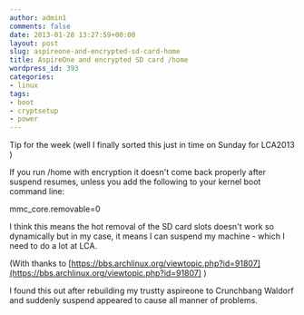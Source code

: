 ```yaml
---
author: admin1
comments: false
date: 2013-01-28 13:27:59+00:00
layout: post
slug: aspireone-and-encrypted-sd-card-home
title: AspireOne and encrypted SD card /home
wordpress_id: 393
categories:
- linux
tags:
- boot
- cryptsetup
- power
---
```


Tip for the week (well I finally sorted this just in time on Sunday for LCA2013 )

If you run /home with encryption it doesn't come back properly after suspend resumes, unless you add the following to your kernel boot command line:

mmc_core.removable=0

I think this means the hot removal of the SD card slots doesn't work so dynamically but in my case, it means I can suspend my machine - which I need to do a lot at LCA.

(With thanks to [https://bbs.archlinux.org/viewtopic.php?id=91807](https://bbs.archlinux.org/viewtopic.php?id=91807) )

I found this out after rebuilding my trustty aspireone to Crunchbang Waldorf and suddenly suspend appeared to cause all manner of problems.
